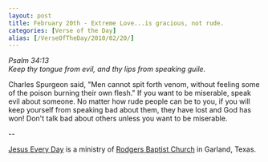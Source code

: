 ```yaml
---
layout: post
title: February 20th - Extreme Love...is gracious, not rude.
categories: [Verse of the Day]
alias: [/VerseOfTheDay/2010/02/20/]
---
```


_Psalm 34:13  
Keep thy tongue from evil, and thy lips from speaking guile._

Charles Spurgeon said, "Men cannot spit forth venom, without
feeling some of the poison burning their own flesh." If you want to
be miserable, speak evil about someone. No matter how rude people can
be to you, if you will keep yourself from speaking bad about them,
they have lost and God has won! Don't talk bad about others unless
you want to be miserable.

 --

<a href=http://jesuseveryday.net>Jesus Every Day</a> is a ministry of <a href=http://rodgersbaptist.net>Rodgers Baptist Church</a> in Garland, Texas.
